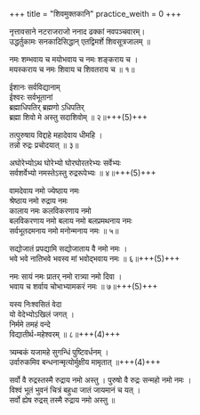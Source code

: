 +++
title = "शिवमुक्तकानि"
practice_weith = 0
+++

नृत्तावसाने नटराजराजो ननाद ढक्कां नवपञ्चवारम्।  
उद्धर्तुकामः सनकादिसिद्धान् एतद्विमर्शे शिवसूत्रजालम् ॥ 

नमः शम्भवाय च मयोभवाय च नमः शङ्कराय च ।  
मयस्कराय च नमः शिवाय च शिवतराय च ॥ १॥  
  
ईशानः सर्वविद्यानाम्  
ईश्वरः सर्वभूतानां  
ब्रह्माधिपतिर् ब्रह्मणो ऽधिपतिर्  
ब्रह्मा शिवो मे अस्तु सदाशिवोम् ॥ २॥+++(5)+++  

तत्पुरुषाय विद्दाहे महादेवाय धीमहि ।  
तन्नो रुद्रः प्रचोदयात् ॥ ३॥  

अघोरेभ्योऽथ घोरेभ्यो घोरघोरतरेभ्यः सर्वेभ्यः  
सर्वशर्वेभ्यो नमस्तेऽस्तु रुद्ररूपेभ्यः ॥ ४॥+++(5)+++  

वामदेवाय नमो ज्येष्ठाय नमः  
श्रेष्ठाय नमो रुद्राय नमः  
कालाय नमः कलविकरणाय नमो  
बलविकरणाय नमो बलाय नमो बलप्रमथनाय नमः  
सर्वभूतदमनाय नमो मनोन्मनाय नमः ॥ ५॥  
  
सद्योजातं प्रपद्यामि सद्योजाताय वै नमो नमः ।  
भवे भवे नातिभवे भवस्व मां भवोद्भवाय नमः ॥ ६॥+++(5)+++  

नमः सायं नमः प्रातर् नमो रात्र्या नमो दिवा ।  
भवाय च शर्वाय चोभाभ्यामकरं नमः ॥ ७॥+++(5)+++  
  
यस्य निःश्वसितं वेदा  
यो वेदेभ्योऽखिलं जगत् ।  
निर्ममे तमहं वन्दे  
विद्यातीर्थ-महेश्वरम् ॥ ८॥+++(4)+++  


त्र्यम्बकं यजामहे सुगन्धिं पुष्टिवर्धनम् ।  
उर्वारुकमिव बन्धनान्मृत्योर्मुक्षीय मामृतात् ॥+++(4)+++  

सर्वो वै रुद्रस्तस्मै रुद्राय नमो अस्तु । पुरुषो वै रुद्रः सन्महो नमो नमः ।  
विश्वं भूतं भुवनं चित्रं बहुधा जातं जायमानं च यत् ।  
सर्वो ह्येष रुद्रस् तस्मै रुद्राय नमो अस्तु ॥  
